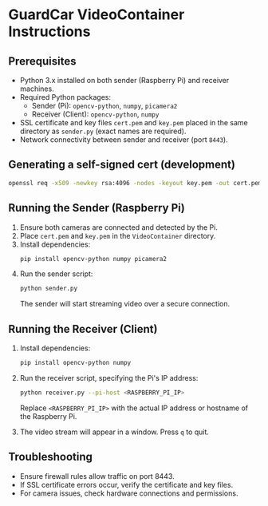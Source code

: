 # GuardCar VideoContainer Instructions

## Prerequisites

- Python 3.x installed on both sender (Raspberry Pi) and receiver machines.
- Required Python packages:
  - Sender (Pi): `opencv-python`, `numpy`, `picamera2`
  - Receiver (Client): `opencv-python`, `numpy`
- SSL certificate and key files `cert.pem` and `key.pem` placed in the same directory as `sender.py` (exact names are required).
- Network connectivity between sender and receiver (port `8443`).

## Generating a self-signed cert (development)

```bash
openssl req -x509 -newkey rsa:4096 -nodes -keyout key.pem -out cert.pem -days 365 -subj "/CN=raspberrypi"
```

## Running the Sender (Raspberry Pi)

1. Ensure both cameras are connected and detected by the Pi.
2. Place `cert.pem` and `key.pem` in the `VideoContainer` directory.
3. Install dependencies:
   ```bash
   pip install opencv-python numpy picamera2
   ```
4. Run the sender script:
   ```bash
   python sender.py
   ```
   The sender will start streaming video over a secure connection.

## Running the Receiver (Client)

1. Install dependencies:
   ```bash
   pip install opencv-python numpy
   ```
2. Run the receiver script, specifying the Pi's IP address:
   ```bash
   python receiver.py --pi-host <RASPBERRY_PI_IP>
   ```
   Replace `<RASPBERRY_PI_IP>` with the actual IP address or hostname of the Raspberry Pi.

3. The video stream will appear in a window. Press `q` to quit.

## Troubleshooting

- Ensure firewall rules allow traffic on port 8443.
- If SSL certificate errors occur, verify the certificate and key files.
- For camera issues, check hardware connections and permissions.



